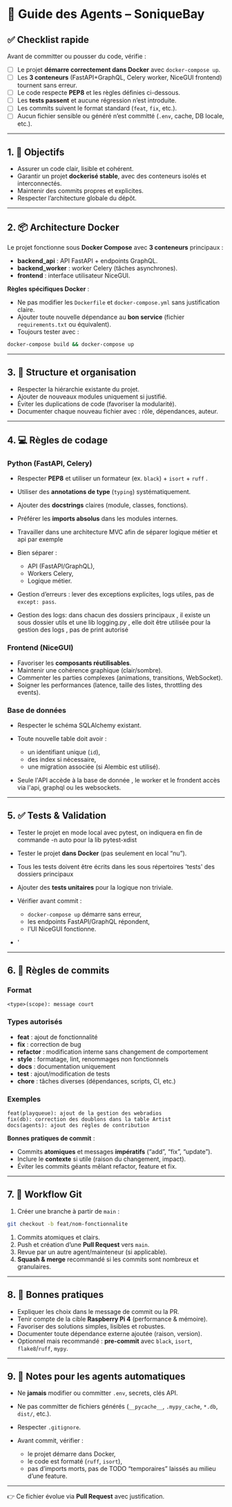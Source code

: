 # 📘 Guide des Agents – SoniqueBay

## ✅ Checklist rapide

Avant de committer ou pousser du code, vérifie :

* [ ] Le projet **démarre correctement dans Docker** avec `docker-compose up`.
* [ ] Les **3 conteneurs** (FastAPI+GraphQL, Celery worker, NiceGUI frontend) tournent sans erreur.
* [ ] Le code respecte **PEP8** et les règles définies ci-dessous.
* [ ] Les **tests passent** et aucune régression n’est introduite.
* [ ] Les commits suivent le format standard (`feat`, `fix`, etc.).
* [ ] Aucun fichier sensible ou généré n’est committé (`.env`, cache, DB locale, etc.).

---

## 1. 🎯 Objectifs

* Assurer un code clair, lisible et cohérent.
* Garantir un projet **dockerisé stable**, avec des conteneurs isolés et interconnectés.
* Maintenir des commits propres et explicites.
* Respecter l’architecture globale du dépôt.

---

## 2. 📦 Architecture Docker

Le projet fonctionne sous **Docker Compose** avec **3 conteneurs** principaux :

* **backend_api** : API FastAPI + endpoints GraphQL.
* **backend_worker** : worker Celery (tâches asynchrones).
* **frontend** : interface utilisateur NiceGUI.

**Règles spécifiques Docker** :

* Ne pas modifier les `Dockerfile` et `docker-compose.yml` sans justification claire.
* Ajouter toute nouvelle dépendance au **bon service** (fichier `requirements.txt` ou équivalent).
* Toujours tester avec :

```bash
docker-compose build && docker-compose up
```

---

## 3. 📂 Structure et organisation

* Respecter la hiérarchie existante du projet.
* Ajouter de nouveaux modules uniquement si justifié.
* Éviter les duplications de code (favoriser la modularité).
* Documenter chaque nouveau fichier avec : rôle, dépendances, auteur.

---

## 4. 💻 Règles de codage

### Python (FastAPI, Celery)

* Respecter **PEP8** et utiliser un formateur (ex. `black`) + `isort` + `ruff` .
* Utiliser des **annotations de type** (`typing`) systématiquement.
* Ajouter des **docstrings** claires (module, classes, fonctions).
* Préférer les **imports absolus** dans les modules internes.
* Travailler dans une architecture MVC afin de séparer logique métier et api par exemple 
* Bien séparer :

  * API (FastAPI/GraphQL),
  * Workers Celery,
  * Logique métier.
* Gestion d’erreurs : lever des exceptions explicites, logs utiles, pas de `except: pass`.
* Gestion des logs: dans chacun des dossiers principaux , il existe un sous dossier utils et une lib logging.py , elle doit être utilisée pour la gestion des logs ,  pas de print autorisé

### Frontend (NiceGUI)

* Favoriser les **composants réutilisables**.
* Maintenir une cohérence graphique (clair/sombre).
* Commenter les parties complexes (animations, transitions, WebSocket).
* Soigner les performances (latence, taille des listes, throttling des events).

### Base de données

* Respecter le schéma SQLAlchemy existant.
* Toute nouvelle table doit avoir :

  * un identifiant unique (`id`),
  * des index si nécessaire,
  * une migration associée (si Alembic est utilisé).

* Seule l'API accède à la base de donnée , le worker et le frondent accès via l'api,  graphql ou les websockets.

---

## 5. ✅ Tests & Validation

* Tester le projet en mode local avec pytest,  on indiquera en fin de commande -n auto pour la lib pytest-xdist
* Tester le projet **dans Docker** (pas seulement en local “nu”).
* Tous les tests doivent être écrits dans les sous répertoires 'tests' des dossiers principaux 
* Ajouter des **tests unitaires** pour la logique non triviale.
* Vérifier avant commit :

  * `docker-compose up` démarre sans erreur,
  * les endpoints FastAPI/GraphQL répondent,
  * l’UI NiceGUI fonctionne.
* '
---

## 6. 📜 Règles de commits

### Format

`<type>(scope): message court`

### Types autorisés

* **feat** : ajout de fonctionnalité
* **fix** : correction de bug
* **refactor** : modification interne sans changement de comportement
* **style** : formatage, lint, renommages non fonctionnels
* **docs** : documentation uniquement
* **test** : ajout/modification de tests
* **chore** : tâches diverses (dépendances, scripts, CI, etc.)

### Exemples

```text
feat(playqueue): ajout de la gestion des webradios
fix(db): correction des doublons dans la table Artist
docs(agents): ajout des règles de contribution
```

**Bonnes pratiques de commit** :

* Commits **atomiques** et messages **impératifs** (“add”, “fix”, “update”).
* Inclure le **contexte** si utile (raison du changement, impact).
* Éviter les commits géants mêlant refactor, feature et fix.

---

## 7. 🔄 Workflow Git

1. Créer une branche à partir de `main` :

```bash
git checkout -b feat/nom-fonctionnalite
```

1. Commits atomiques et clairs.
2. Push et création d’une **Pull Request** vers `main`.
3. Revue par un autre agent/mainteneur (si applicable).
4. **Squash & merge** recommandé si les commits sont nombreux et granulaires.

---

## 8. 🤝 Bonnes pratiques

* Expliquer les choix dans le message de commit ou la PR.
* Tenir compte de la cible **Raspberry Pi 4** (performance & mémoire).
* Favoriser des solutions simples, lisibles et robustes.
* Documenter toute dépendance externe ajoutée (raison, version).
* Optionnel mais recommandé : **pre-commit** avec `black`, `isort`, `flake8`/`ruff`, `mypy`.

---

## 9. 📌 Notes pour les agents automatiques

* Ne **jamais** modifier ou committer `.env`, secrets, clés API.
* Ne pas committer de fichiers générés (`__pycache__`, `.mypy_cache`, `*.db`, `dist/`, etc.).
* Respecter `.gitignore`.
* Avant commit, vérifier :

  * le projet démarre dans Docker,
  * le code est formaté (`ruff`, `isort`),
  * pas d’imports morts, pas de TODO “temporaires” laissés au milieu d’une feature.

---

👉 Ce fichier évolue via **Pull Request** avec justification.
